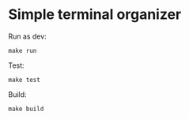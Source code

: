 # Simple terminal organizer

Run as dev:
```
make run
```

Test:
```
make test
```

Build:
```
make build
```